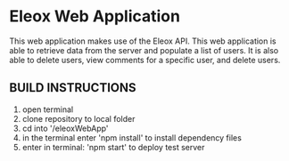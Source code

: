 # Eleox Web Application
This web application makes use of the Eleox API. This web application is able to retrieve data from the server and populate a list of users. It is also able to delete users, view comments for a specific user, and delete users.


## BUILD INSTRUCTIONS
1. open terminal
2. clone repository to local folder
3. cd  into '/eleoxWebApp'
3. in the terminal enter 'npm install' to install dependency files
4. enter in terminal: 'npm start' to deploy test server

